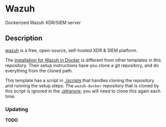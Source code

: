 # Wazuh

Dockerized Wazuh XDR/SIEM server

## Description

[wazuh](https://wazuh.com) is a free, open-source, self-hosted XDR & SIEM platform.

The [installation for Wazuh in Docker](https://documentation.wazuh.com/current/deployment-options/docker/wazuh-container.html) is different from other templates in this repository. Their setup instructions have you clone a git repository, and do everything from the cloned path.

This template has a script in [./scripts](./scripts/) that handles cloning the repository and running the setup steps. The `wazuh-docker` repository that is cloned by this script is ignored in the [.gitignore](./.gitignore); you will need to clone this again each time.

### Updating

**TODO**
